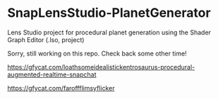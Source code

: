 # SnapLensStudio-PlanetGenerator
Lens Studio project for procedural planet generation using the Shader Graph Editor (.lso, project)



Sorry, still working on this repo. Check back some other time!


https://gfycat.com/loathsomeidealistickentrosaurus-procedural-augmented-realtime-snapchat

https://gfycat.com/faroffflimsyflicker
